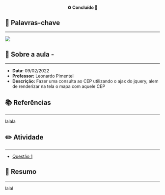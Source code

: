 <h4 align="center"> 
♻️ Concluído 🚀
</h4>

## 🔑 Palavras-chave
---

![](https://img.shields.io/static/v1?label&message=lalala&color=red)

## 📖 Sobre a aula - 
---

-  **Data:** 09/02/2022
-  **Professor:** Leonardo Pimentel
-  **Descrição:** Fazer uma consulta ao CEP utilizando o ajax do jquery, alem de renderizar na tela o mapa com aquele CEP

## 📚 Referências
---

lalala

## ✏️ Atividade
---

- [Questão 1](questoes/)

## 📒 Resumo
---

lalal
